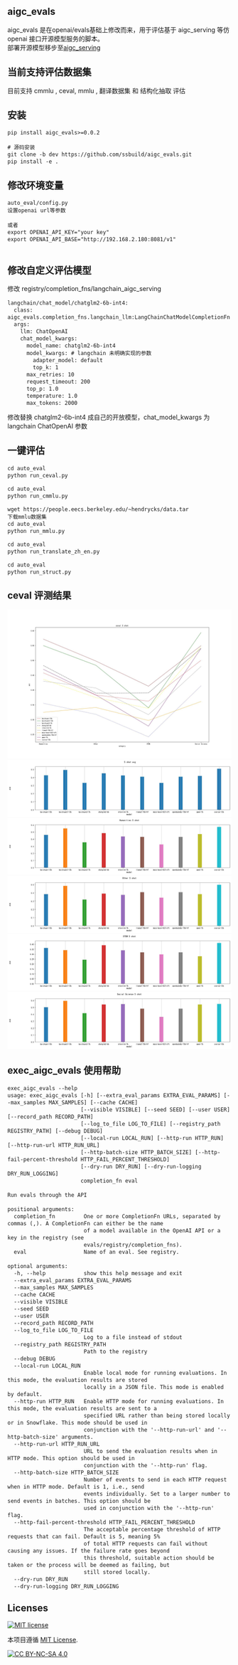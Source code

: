 ## aigc_evals

 aigc_evals 是在openai/evals基础上修改而来，用于评估基于 aigc_serving 等仿openai 接口开源模型服务的脚本。<br />
部署开源模型移步至[aigc_serving](https://github.com/ssbuild/aigc_serving) 


## 当前支持评估数据集
目前支持 cmmlu , ceval,  mmlu , 翻译数据集 和 结构化抽取 评估


## 安装

```commandline
pip install aigc_evals>=0.0.2

# 源码安装
git clone -b dev https://github.com/ssbuild/aigc_evals.git
pip install -e .
```
## 修改环境变量

```commandline
auto_eval/config.py
设置openai url等参数

或者
export OPENAI_API_KEY="your key"
export OPENAI_API_BASE="http://192.168.2.180:8081/v1"


```

## 修改自定义评估模型

修改 registry/completion_fns/langchain_aigc_serving

```text
langchain/chat_model/chatglm2-6b-int4:
  class: aigc_evals.completion_fns.langchain_llm:LangChainChatModelCompletionFn
  args:
    llm: ChatOpenAI
    chat_model_kwargs:
      model_name: chatglm2-6b-int4
      model_kwargs: # langchain 未明确实现的参数
        adapter_model: default
        top_k: 1
      max_retries: 10
      request_timeout: 200
      top_p: 1.0
      temperature: 1.0
      max_tokens: 2000
```

修改替换 chatglm2-6b-int4 成自己的开放模型，chat_model_kwargs 为 langchain ChatOpenAI 参数


## 一键评估
```commandline
cd auto_eval
python run_ceval.py
```

```commandline
cd auto_eval
python run_cmmlu.py
```

```commandline
wget https://people.eecs.berkeley.edu/~hendrycks/data.tar
下载mmlu数据集
cd auto_eval
python run_mmlu.py
```

```commandline
cd auto_eval
python run_translate_zh_en.py
```

```commandline
cd auto_eval
python run_struct.py
```

## ceval 评测结果

![ceval](assets/imgs/img.jpg)
![ceval](assets/imgs/img_avg.jpg)
![ceval](assets/imgs/img_0.jpg)
![ceval](assets/imgs/img_1.jpg)
![ceval](assets/imgs/img_2.jpg)
![ceval](assets/imgs/img_3.jpg)


## exec_aigc_evals 使用帮助

```text
exec_aigc_evals --help
usage: exec_aigc_evals [-h] [--extra_eval_params EXTRA_EVAL_PARAMS] [--max_samples MAX_SAMPLES] [--cache CACHE]
                       [--visible VISIBLE] [--seed SEED] [--user USER] [--record_path RECORD_PATH]
                       [--log_to_file LOG_TO_FILE] [--registry_path REGISTRY_PATH] [--debug DEBUG]
                       [--local-run LOCAL_RUN] [--http-run HTTP_RUN] [--http-run-url HTTP_RUN_URL]
                       [--http-batch-size HTTP_BATCH_SIZE] [--http-fail-percent-threshold HTTP_FAIL_PERCENT_THRESHOLD]
                       [--dry-run DRY_RUN] [--dry-run-logging DRY_RUN_LOGGING]
                       completion_fn eval

Run evals through the API

positional arguments:
  completion_fn         One or more CompletionFn URLs, separated by commas (,). A CompletionFn can either be the name
                        of a model available in the OpenAI API or a key in the registry (see
                        evals/registry/completion_fns).
  eval                  Name of an eval. See registry.

optional arguments:
  -h, --help            show this help message and exit
  --extra_eval_params EXTRA_EVAL_PARAMS
  --max_samples MAX_SAMPLES
  --cache CACHE
  --visible VISIBLE
  --seed SEED
  --user USER
  --record_path RECORD_PATH
  --log_to_file LOG_TO_FILE
                        Log to a file instead of stdout
  --registry_path REGISTRY_PATH
                        Path to the registry
  --debug DEBUG
  --local-run LOCAL_RUN
                        Enable local mode for running evaluations. In this mode, the evaluation results are stored
                        locally in a JSON file. This mode is enabled by default.
  --http-run HTTP_RUN   Enable HTTP mode for running evaluations. In this mode, the evaluation results are sent to a
                        specified URL rather than being stored locally or in Snowflake. This mode should be used in
                        conjunction with the '--http-run-url' and '--http-batch-size' arguments.
  --http-run-url HTTP_RUN_URL
                        URL to send the evaluation results when in HTTP mode. This option should be used in
                        conjunction with the '--http-run' flag.
  --http-batch-size HTTP_BATCH_SIZE
                        Number of events to send in each HTTP request when in HTTP mode. Default is 1, i.e., send
                        events individually. Set to a larger number to send events in batches. This option should be
                        used in conjunction with the '--http-run' flag.
  --http-fail-percent-threshold HTTP_FAIL_PERCENT_THRESHOLD
                        The acceptable percentage threshold of HTTP requests that can fail. Default is 5, meaning 5%
                        of total HTTP requests can fail without causing any issues. If the failure rate goes beyond
                        this threshold, suitable action should be taken or the process will be deemed as failing, but
                        still stored locally.
  --dry-run DRY_RUN
  --dry-run-logging DRY_RUN_LOGGING

```


## Licenses

[![MIT license](https://img.shields.io/badge/License-MIT-blue.svg)](https://lbesson.mit-license.org/)

本项目遵循 [MIT License](https://lbesson.mit-license.org/).

[![CC BY-NC-SA 4.0](https://img.shields.io/badge/License-CC%20BY--NC--SA%204.0-lightgrey.svg)](http://creativecommons.org/licenses/by-nc-sa/4.0/)

